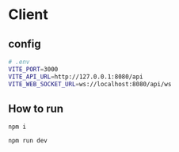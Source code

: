 # Client

## config
```bash
# .env
VITE_PORT=3000
VITE_API_URL=http://127.0.0.1:8080/api
VITE_WEB_SOCKET_URL=ws://localhost:8080/api/ws
```

## How to run
```
npm i

npm run dev
```
